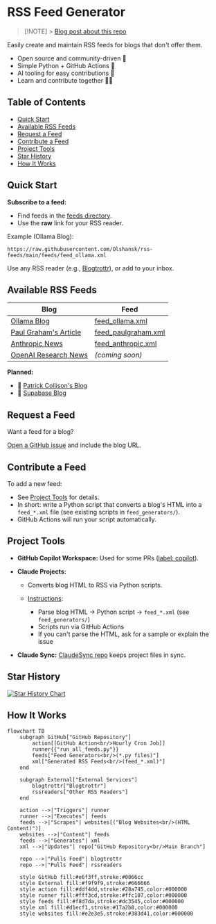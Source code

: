 # RSS Feed Generator <!-- omit in toc -->

> [!NOTE] > [Blog post about this repo](https://olshansky.substack.com/p/no-rss-feed-no-problem-using-claude)

Easily create and maintain RSS feeds for blogs that don't offer them.

- Open source and community-driven 🙌
- Simple Python + GitHub Actions 🐍
- AI tooling for easy contributions 🤖
- Learn and contribute together 🧑‍🎓

## Table of Contents <!-- omit in toc -->

- [Quick Start](#quick-start)
- [Available RSS Feeds](#available-rss-feeds)
- [Request a Feed](#request-a-feed)
- [Contribute a Feed](#contribute-a-feed)
- [Project Tools](#project-tools)
- [Star History](#star-history)
- [How It Works](#how-it-works)

## Quick Start

**Subscribe to a feed:**

- Find feeds in the [feeds directory](./feeds).
- Use the **raw** link for your RSS reader.

Example (Ollama Blog):

```text
https://raw.githubusercontent.com/Olshansk/rss-feeds/main/feeds/feed_ollama.xml
```

Use any RSS reader (e.g., [Blogtrottr](https://blogtrottr.com/)), or add to your inbox.

## Available RSS Feeds

| Blog                                                              | Feed                                                                                                       |
| ----------------------------------------------------------------- | ---------------------------------------------------------------------------------------------------------- |
| [Ollama Blog](https://ollama.com/blog)                            | [feed_ollama.xml](https://raw.githubusercontent.com/Olshansk/rss-feeds/main/feeds/feed_ollama.xml)         |
| [Paul Graham's Article](https://www.paulgraham.com/articles.html) | [feed_paulgraham.xml](https://raw.githubusercontent.com/Olshansk/rss-feeds/main/feeds/feed_paulgraham.xml) |
| [Anthropic News](https://www.anthropic.com/news)                  | [feed_anthropic.xml](https://raw.githubusercontent.com/Olshansk/rss-feeds/main/feeds/feed_anthropic.xml)   |
| [OpenAI Research News](https://openai.com/news/research/)         | _(coming soon)_                                                                                            |

**Planned:**

- 👨 [Patrick Collison's Blog](https://patrickcollison.com/culture)
- 💽 [Supabase Blog](https://supabase.com/blog)

## Request a Feed

Want a feed for a blog?

[Open a GitHub issue](https://github.com/Olshansk/rss-feeds/issues/new?template=request_rss_feed.md) and include the blog URL.

## Contribute a Feed

To add a new feed:

- See [Project Tools](#project-tools) for details.
- In short: write a Python script that converts a blog's HTML into a `feed_*.xml` file (see existing scripts in `feed_generators/`).
- GitHub Actions will run your script automatically.

## Project Tools

- **GitHub Copilot Workspace:** Used for some PRs ([label: copilot](https://github.com/Olshansk/rss-feeds/pulls?q=label%3Acopilot+)).
- **Claude Projects:**

  - Converts blog HTML to RSS via Python scripts.
  - [Instructions](https://support.anthropic.com/en/articles/9517075-what-are-projects):

    - Parse blog HTML → Python script → `feed_*.xml` (see `feed_generators/`)
    - Scripts run via GitHub Actions
    - If you can't parse the HTML, ask for a sample or explain the issue

- **Claude Sync:** [ClaudeSync repo](https://github.com/jahwag/ClaudeSync?tab=readme-ov-files) keeps project files in sync.

## Star History

[![Star History Chart](https://api.star-history.com/svg?repos=Olshansk/rss-feeds&type=Date)](https://star-history.com/#Olshansk/rss-feeds&Date)

## How It Works

```mermaid
flowchart TB
    subgraph GitHub["GitHub Repository"]
        action[[GitHub Action<br/>Hourly Cron Job]]
        runner{{"run_all_feeds.py"}}
        feeds["Feed Generators<br/>(*.py files)"]
        xml["Generated RSS Feeds<br/>(feed_*.xml)"]
    end

    subgraph External["External Services"]
        blogtrottr["Blogtrottr"]
        rssreaders["Other RSS Readers"]
    end

    action -->|"Triggers"| runner
    runner -->|"Executes"| feeds
    feeds -->|"Scrapes"| websites[("Blog Websites<br/>(HTML Content)")]
    websites -->|"Content"| feeds
    feeds -->|"Generates"| xml
    xml -->|"Updates"| repo["GitHub Repository<br/>Main Branch"]

    repo -->|"Pulls Feed"| blogtrottr
    repo -->|"Pulls Feed"| rssreaders

    style GitHub fill:#e6f3ff,stroke:#0066cc
    style External fill:#f9f9f9,stroke:#666666
    style action fill:#ddf4dd,stroke:#28a745,color:#000000
    style runner fill:#fff3cd,stroke:#ffc107,color:#000000
    style feeds fill:#f8d7da,stroke:#dc3545,color:#000000
    style xml fill:#d1ecf1,stroke:#17a2b8,color:#000000
    style websites fill:#e2e3e5,stroke:#383d41,color:#000000
```
